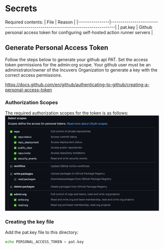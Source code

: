 # Secrets

Required contents:
| File           | Reason                                                                         |
|----------------|--------------------------------------------------------------------------------|
| pat.key        | Github personal access token for configuring self-hosted action runner servers |

## Generate Personal Access Token
Follow the steps below to generate your github api PAT. Set the access token permissions for the admin:org scope. Your github user must be an administrator/owner of the Incuvers Organization to generate a key with the correct access permissions.

https://docs.github.com/en/github/authenticating-to-github/creating-a-personal-access-token

### Authorization Scopes
The required authorization scopes for the token is as follows:
![img](/docs/img/scopes.png)

### Creating the key file
Add the pat.key file to this directory:
```bash
echo PERSONAL_ACCESS_TOKEN > pat.key
```